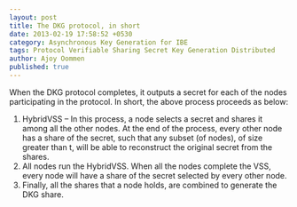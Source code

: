 ```yaml
---
layout: post
title: The DKG protocol, in short
date: 2013-02-19 17:58:52 +0530
category: Asynchronous Key Generation for IBE
tags: Protocol Verifiable Sharing Secret Key Generation Distributed
author: Ajoy Oommen
published: true
---
```

When the DKG protocol completes, it outputs a secret for each of the nodes participating in the protocol. In short, the above process proceeds as below:

1. HybridVSS – In this process, a node selects a secret and shares it among all the other nodes. At the end of the process, every other node has a share of the secret, such that any subset (of nodes), of size greater than t, will be able to reconstruct the original secret from the shares.
2. All nodes run the HybridVSS. When all the nodes complete the VSS, every node will have a share of the secret selected by every other node.
3. Finally, all the shares that a node holds, are combined to generate the DKG share.